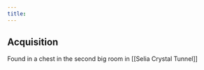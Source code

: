 ```yaml
---
title:
---
```


## Acquisition

Found in a chest in the second big room in [[Selia Crystal Tunnel]]
